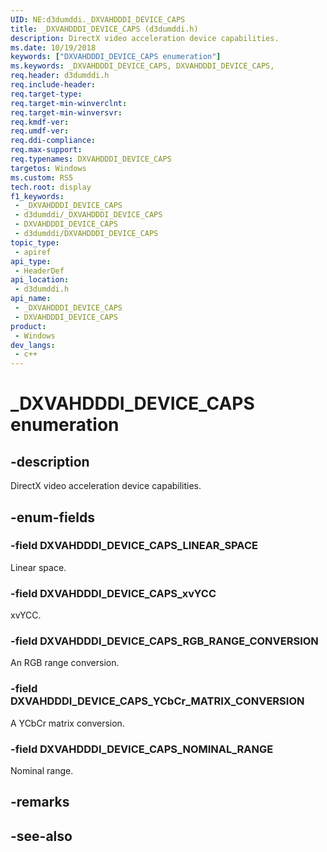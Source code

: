 ```yaml
---
UID: NE:d3dumddi._DXVAHDDDI_DEVICE_CAPS
title: _DXVAHDDDI_DEVICE_CAPS (d3dumddi.h)
description: DirectX video acceleration device capabilities.
ms.date: 10/19/2018
keywords: ["DXVAHDDDI_DEVICE_CAPS enumeration"]
ms.keywords: _DXVAHDDDI_DEVICE_CAPS, DXVAHDDDI_DEVICE_CAPS,
req.header: d3dumddi.h
req.include-header: 
req.target-type: 
req.target-min-winverclnt: 
req.target-min-winversvr: 
req.kmdf-ver: 
req.umdf-ver: 
req.ddi-compliance: 
req.max-support: 
req.typenames: DXVAHDDDI_DEVICE_CAPS
targetos: Windows
ms.custom: RS5
tech.root: display
f1_keywords:
 - _DXVAHDDDI_DEVICE_CAPS
 - d3dumddi/_DXVAHDDDI_DEVICE_CAPS
 - DXVAHDDDI_DEVICE_CAPS
 - d3dumddi/DXVAHDDDI_DEVICE_CAPS
topic_type:
 - apiref
api_type:
 - HeaderDef
api_location:
 - d3dumddi.h
api_name:
 - _DXVAHDDDI_DEVICE_CAPS
 - DXVAHDDDI_DEVICE_CAPS
product:
 - Windows
dev_langs:
 - c++
---
```


# _DXVAHDDDI_DEVICE_CAPS enumeration


## -description

DirectX video acceleration device capabilities.

## -enum-fields

### -field DXVAHDDDI_DEVICE_CAPS_LINEAR_SPACE

Linear space.

### -field DXVAHDDDI_DEVICE_CAPS_xvYCC

xvYCC.

### -field DXVAHDDDI_DEVICE_CAPS_RGB_RANGE_CONVERSION

An RGB range conversion.

### -field DXVAHDDDI_DEVICE_CAPS_YCbCr_MATRIX_CONVERSION

A YCbCr matrix conversion.

### -field DXVAHDDDI_DEVICE_CAPS_NOMINAL_RANGE

Nominal range.

## -remarks

## -see-also

